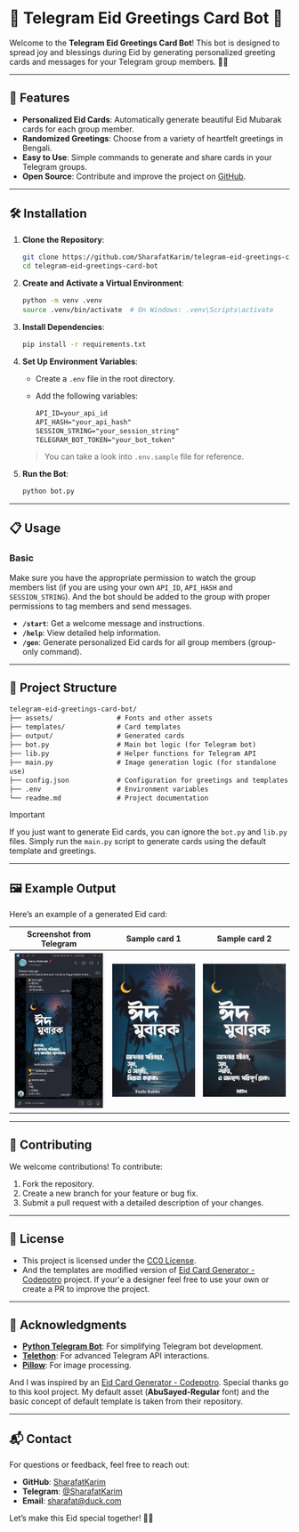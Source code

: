 # 🌙 Telegram Eid Greetings Card Bot 🎉

Welcome to the **Telegram Eid Greetings Card Bot**! This bot is designed to spread joy and blessings during Eid by generating personalized greeting cards and messages for your Telegram group members. 🎨✨

---

## 🚀 Features

- **Personalized Eid Cards**: Automatically generate beautiful Eid Mubarak cards for each group member.
- **Randomized Greetings**: Choose from a variety of heartfelt greetings in Bengali.
- **Easy to Use**: Simple commands to generate and share cards in your Telegram groups.
- **Open Source**: Contribute and improve the project on [GitHub](https://github.com/SharafatKarim/telegram-eid-greetings-card-bot).

---

## 🛠️ Installation

1. **Clone the Repository**:

   ```bash
   git clone https://github.com/SharafatKarim/telegram-eid-greetings-card-bot.git
   cd telegram-eid-greetings-card-bot
   ```

2. **Create and Activate a Virtual Environment**:

   ```bash
   python -m venv .venv
   source .venv/bin/activate  # On Windows: .venv\Scripts\activate
   ```

3. **Install Dependencies**:

   ```bash
   pip install -r requirements.txt
   ```

4. **Set Up Environment Variables**:
   - Create a `.env` file in the root directory.
   - Add the following variables:

     ```properties
     API_ID=your_api_id
     API_HASH="your_api_hash"
     SESSION_STRING="your_session_string"
     TELEGRAM_BOT_TOKEN="your_bot_token"
     ```

   > You can take a look into `.env.sample` file for reference.

5. **Run the Bot**:

   ```bash
   python bot.py
   ```

---

## 📋 Usage

### Basic

Make sure you have the appropriate permission to watch the group members list
(if you are using your own `API_ID`, `API_HASH` and `SESSION_STRING`).
And the bot should be added to the group with proper permissions
to tag members and send messages.

- **`/start`**: Get a welcome message and instructions.
- **`/help`**: View detailed help information.
- **`/gen`**: Generate personalized Eid cards for all group members (group-only command).

---

## 📂 Project Structure

```
telegram-eid-greetings-card-bot/
├── assets/                # Fonts and other assets
├── templates/             # Card templates
├── output/                # Generated cards
├── bot.py                 # Main bot logic (for Telegram bot)
├── lib.py                 # Helper functions for Telegram API
├── main.py                # Image generation logic (for standalone use)
├── config.json            # Configuration for greetings and templates
├── .env                   # Environment variables
└── readme.md              # Project documentation
```

> [!important]
> If you just want to generate Eid cards, you can ignore the `bot.py` and `lib.py` files.
> Simply run the `main.py` script to generate cards using the default template and greetings.

---

## 🖼️ Example Output

Here’s an example of a generated Eid card:

| Screenshot from Telegram | Sample card 1 | Sample card 2 |
|---------------------------|----------------|----------------|
| ![Screenshot](samples/ss.webp) | ![Sample 1](samples/1.webp) | ![Sample 2](samples/2.webp) |

---

## 🤝 Contributing

We welcome contributions! To contribute:

1. Fork the repository.
2. Create a new branch for your feature or bug fix.
3. Submit a pull request with a detailed description of your changes.

---

## 📜 License

- This project is licensed under the [CC0 License](https://creativecommons.org/publicdomain/zero/1.0/).
- And the templates are modified version of [Eid Card Generator - Codepotro](https://github.com/codepotro/Eid-Card-Generator/) project.
If your'e a designer feel free to use your own or create a PR to improve the project.

---

## 🌟 Acknowledgments

- **[Python Telegram Bot](https://python-telegram-bot.readthedocs.io/)**: For simplifying Telegram bot development.
- **[Telethon](https://docs.telethon.dev/)**: For advanced Telegram API interactions.
- **[Pillow](https://pillow.readthedocs.io/)**: For image processing.

And I was inspired by an [Eid Card Generator - Codepotro](https://github.com/codepotro/Eid-Card-Generator/).
Special thanks go to this kool project. My default asset (**AbuSayed-Regular** font) and the basic concept
of default template is taken from their repository.

---

## 📬 Contact

For questions or feedback, feel free to reach out:

- **GitHub**: [SharafatKarim](https://github.com/SharafatKarim)
- **Telegram**: [@SharafatKarim](https://t.me/SharafatKarim)
- **Email**: <sharafat@duck.com>

Let’s make this Eid special together! 🌙✨
